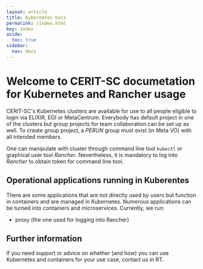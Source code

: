 ```yaml
---
layout: article
title: Kubernetes Docs
permalink: /index.html
key: index
aside:
  toc: true
sidebar:
  nav: docs
---
```


# Welcome to CERIT-SC documetation for Kubernetes and Rancher usage

CERIT-SC's Kubernetes clusters are available for use to all people eligible to login via ELIXIR, EGI or MetaCentrum. 
Everybody has default project in one of the clusters but group projects for team collaboration can be set up as well. To create group project, a _PERUN_ group must exist (in Meta VO) with all intended members.

One can manipulate with cluster through command line tool `kubectl` or graphical user tool _Rancher_. Nevertheless, it is mandatory to log into _Rancher_ to obtain token for command line tool. 

## Operational applications running in Kuberentes 

There are some applications that are not directly used by users but function in containers and are managed in Kubernetes. Numerous applications can be turned into containers and microservices. Currently, we run:

- proxy (the one used for logging into Rancher) 

## Further information

If you need support or advice on whether (and how) you can use Kubernetes and containers for your use case, contact us in RT. 

